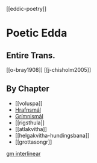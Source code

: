 [[eddic-poetry]]

# Poetic Edda
## Entire Trans.
[[o-bray1908]]
[[j-chisholm2005]]

## By Chapter
- [[voluspa]]
- [Hrafnsmál](hrafnsmal.md)
- [Grímnismál](grimnismal.md)
- [[rigsthula]]
- [[atlakvitha]]
- [[helgakvitha-hundingsbana]]
- [[grottasongr]]

[gm interlinear](http://www.germanicmythology.com/IPE/InterlinearEddaMAIN.html)